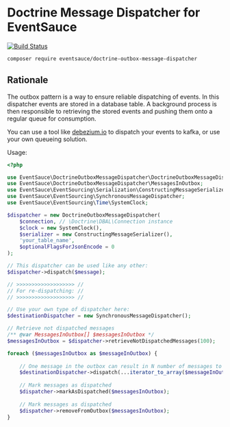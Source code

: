 # Doctrine Message Dispatcher for EventSauce

[![Build Status](https://github.com/EventSaucePHP/DoctrineOutboxMessageDispatcher/workflows/Tests/badge.svg)](https://github.com/EventSaucePHP/DoctrineOutboxMessageDispatcher/actions)

```bash
composer require eventsauce/doctrine-outbox-message-dispatcher
```

## Rationale

The outbox pattern is a way to ensure reliable dispatching of events. In this dispatcher events
are stored in a database table. A background process is then responsible to retrieving the stored
events and pushing them onto a regular queue for consumption.

You can use a tool like [debezium.io](https://debezium.io/) to dispatch your events to kafka,
or use your own queueing solution. 

Usage:

```php
<?php

use EventSauce\DoctrineOutboxMessageDispatcher\DoctrineOutboxMessageDispatcher;
use EventSauce\DoctrineOutboxMessageDispatcher\MessagesInOutbox;
use EventSauce\EventSourcing\Serialization\ConstructingMessageSerializer;
use EventSauce\EventSourcing\SynchronousMessageDispatcher;
use EventSauce\EventSourcing\Time\SystemClock;

$dispatcher = new DoctrineOutboxMessageDispatcher(
    $connection, // \Doctrine\DBAL\Connection instance
    $clock = new SystemClock(),
    $serializer = new ConstructingMessageSerializer(),
    'your_table_name',
    $optionalFlagsForJsonEncode = 0
);

// This dispatcher can be used like any other:
$dispatcher->dispatch($message);

// >>>>>>>>>>>>>>>>>>> //
// For re-dispatching: // 
// >>>>>>>>>>>>>>>>>>> //

// Use your own type of dispatcher here:
$destinationDispatcher = new SynchronousMessageDispatcher();

// Retrieve not dispatched messages
/** @var MessagesInOutbox[] $messagesInOutbox */
$messagesInOutbox = $dispatcher->retrieveNotDispatchedMessages(100);

foreach ($messagesInOutbox as $messageInOutbox) {
    
    // One message in the outbox can result in N number of messages to dispatch
    $destinationDispatcher->dispatch(...iterator_to_array($messageInOutbox->messages()));
    
    // Mark messages as dispatched
    $dispatcher->markAsDispatched($messagesInOutbox);
    
    // Mark messages as dispatched
    $dispatcher->removeFromOutbox($messagesInOutbox);
}
```
